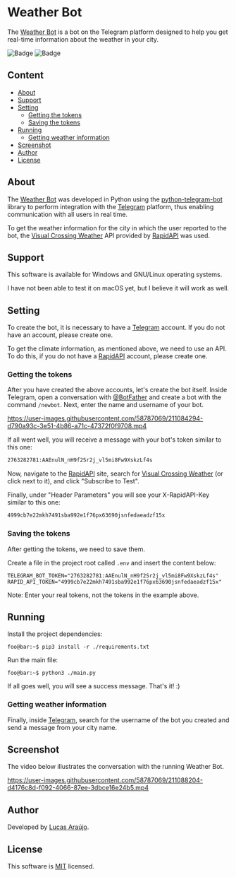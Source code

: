 # Weather Bot

The [Weather Bot](https://github.com/lucapwn/weather-bot) is a bot on the Telegram platform designed to help you get real-time information about the weather in your city.

![Badge](https://img.shields.io/static/v1?label=license&message=MIT&color=1E90FF)
![Badge](https://img.shields.io/static/v1?label=build&message=passing&color=00d110)

## Content

- [About](#about)
- [Support](#support)
- [Setting](#setting)
  - [Getting the tokens](#getting-the-tokens)
  - [Saving the tokens](#saving-the-tokens)
- [Running](#running)
  - [Getting weather information](#getting-weather-information)
- [Screenshot](#screenshot)
- [Author](#author)
- [License](#license)

## About

The [Weather Bot](https://github.com/lucapwn/weather-bot) was developed in Python using the [python-telegram-bot](https://github.com/python-telegram-bot/python-telegram-bot) library to perform integration with the [Telegram](https://telegram.org/) platform, thus enabling communication with all users in real time.

To get the weather information for the city in which the user reported to the bot, the [Visual Crossing Weather](https://rapidapi.com/visual-crossing-corporation-visual-crossing-corporation-default/api/visual-crossing-weather/) API provided by [RapidAPI](https://rapidapi.com/) was used.

## Support

This software is available for Windows and GNU/Linux operating systems.

I have not been able to test it on macOS yet, but I believe it will work as well.

## Setting

To create the bot, it is necessary to have a [Telegram](https://telegram.org/) account. If you do not have an account, please create one.

To get the climate information, as mentioned above, we need to use an API. To do this, if you do not have a [RapidAPI](https://rapidapi.com/) account, please create one.

### Getting the tokens

After you have created the above accounts, let's create the bot itself. Inside Telegram, open a conversation with [@BotFather](https://t.me/BotFather) and create a bot with the command ```/newbot```. Next, enter the name and username of your bot.

https://user-images.githubusercontent.com/58787069/211084294-d790a93c-3e51-4b86-a71c-47372f0f9708.mp4

If all went well, you will receive a message with your bot's token similar to this one:

~~~bash
2763282781:AAEnulN_nH9f2Sr2j_vl5mi8Fw9XskzLf4s
~~~

Now, navigate to the [RapidAPI](https://rapidapi.com/) site, search for [Visual Crossing Weather](https://rapidapi.com/visual-crossing-corporation-visual-crossing-corporation-default/api/visual-crossing-weather/) (or click next to it), and click "Subscribe to Test".

Finally, under "Header Parameters" you will see your X-RapidAPI-Key similar to this one:

~~~bash
4999cb7e22mkh7491sba992e1f76px63690jsnfedaeadzf15x
~~~

### Saving the tokens

After getting the tokens, we need to save them.

Create a file in the project root called ```.env``` and insert the content below:

~~~python3
TELEGRAM_BOT_TOKEN="2763282781:AAEnulN_nH9f2Sr2j_vl5mi8Fw9XskzLf4s"
RAPID_API_TOKEN="4999cb7e22mkh7491sba992e1f76px63690jsnfedaeadzf15x"
~~~

Note: Enter your real tokens, not the tokens in the example above.

## Running

Install the project dependencies:

~~~console
foo@bar:~$ pip3 install -r ./requirements.txt
~~~

Run the main file:

~~~console
foo@bar:~$ python3 ./main.py
~~~

If all goes well, you will see a success message. That's it! :)

### Getting weather information

Finally, inside [Telegram](https://telegram.org/), search for the username of the bot you created and send a message from your city name.

## Screenshot

The video below illustrates the conversation with the running Weather Bot.

https://user-images.githubusercontent.com/58787069/211088204-d4176c8d-f092-4066-87ee-3dbce16e24b5.mp4

## Author

Developed by [Lucas Araújo](https://github.com/lucapwn).

## License

This software is [MIT](https://choosealicense.com/licenses/mit/) licensed.
